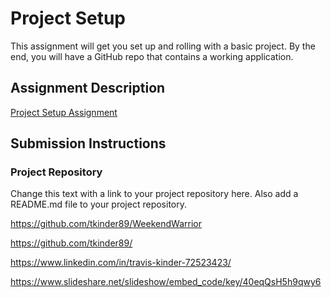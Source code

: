 # Project Setup
This assignment will get you set up and rolling with a basic project. By the end, you will have a GitHub repo that contains a working application.

## Assignment Description
[Project Setup Assignment](https://education.launchcode.org/liftoff/assignments/project-setup/)

## Submission Instructions

### Project Repository
Change this text with a link to your project repository here. Also add a README.md file to your project repository.

https://github.com/tkinder89/WeekendWarrior

https://github.com/tkinder89/

https://www.linkedin.com/in/travis-kinder-72523423/

https://www.slideshare.net/slideshow/embed_code/key/40eqQsH5h9qwy6